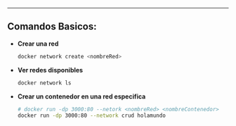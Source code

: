
---
## Comandos Basicos:
- **Crear una red**

	```sh
	docker network create <nombreRed>	
	```

- **Ver redes disponibles**
	```sh
	docker network ls
	```

- **Crear un contenedor en una red especifica**
	```sh
	# docker run -dp 3000:80 --netork <nombreRed> <nombreContenedor>
	docker run -dp 3000:80 --network crud holamundo
	```


